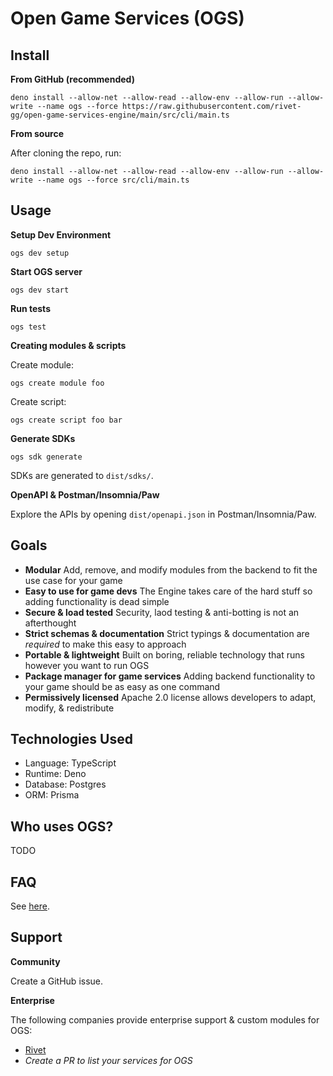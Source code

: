 # Open Game Services (OGS)

## Install

**From GitHub (recommended)**

```
deno install --allow-net --allow-read --allow-env --allow-run --allow-write --name ogs --force https://raw.githubusercontent.com/rivet-gg/open-game-services-engine/main/src/cli/main.ts
```

**From source**

After cloning the repo, run:

```
deno install --allow-net --allow-read --allow-env --allow-run --allow-write --name ogs --force src/cli/main.ts
```

## Usage

**Setup Dev Environment**

```
ogs dev setup
```

**Start OGS server**

```
ogs dev start
```

**Run tests**

```
ogs test
```

**Creating modules & scripts**

Create module:

```
ogs create module foo
```

Create script:

```
ogs create script foo bar
```

**Generate SDKs**

```
ogs sdk generate
```

SDKs are generated to `dist/sdks/`.

**OpenAPI & Postman/Insomnia/Paw**

Explore the APIs by opening `dist/openapi.json` in Postman/Insomnia/Paw.

## Goals

- **Modular** Add, remove, and modify modules from the backend to fit the use
  case for your game
- **Easy to use for game devs** The Engine takes care of the hard stuff so
  adding functionality is dead simple
- **Secure & load tested** Security, laod testing & anti-botting is not an
  afterthought
- **Strict schemas & documentation** Strict typings & documentation are
  _required_ to make this easy to approach
- **Portable & lightweight** Built on boring, reliable technology that runs
  however you want to run OGS
- **Package manager for game services** Adding backend functionality to your
  game should be as easy as one command
- **Permissively licensed** Apache 2.0 license allows developers to adapt,
  modify, & redistribute

## Technologies Used

- Language: TypeScript
- Runtime: Deno
- Database: Postgres
- ORM: Prisma

## Who uses OGS?

TODO

## FAQ

See [here](./docs/FAQ.md).

## Support

**Community**

Create a GitHub issue.

**Enterprise**

The following companies provide enterprise support & custom modules for OGS:

- [Rivet](https://rivet.gg/support)
- _Create a PR to list your services for OGS_
